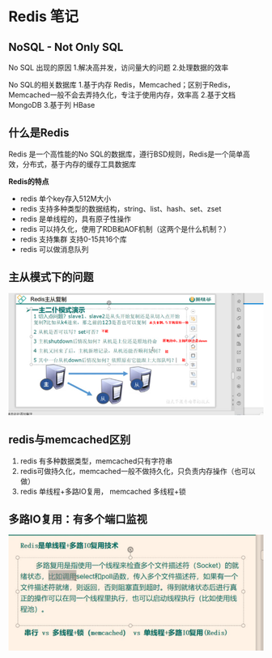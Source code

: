# Redis 笔记
## NoSQL - Not Only SQL
No SQL 出现的原因
1.解决高并发，访问量大的问题
2.处理数据的效率

No SQL的相关数据库
1.基于内存 Redis，Memcached；区别于Redis，Memcached一般不会去弄持久化，专注于使用内存，效率高
2.基于文档 MongoDB
3.基于列 HBase

## 什么是Redis
Redis 是一个高性能的No SQL的数据库，遵行BSD规则，Redis是一个简单高效，分布式，基于内存的缓存工具数据库

**Redis的特点**
-   redis 单个key存入512M大小
-   redis 支持多种类型的数据结构，string、list、hash、set、zset
-   redis 是单线程的，具有原子性操作
-   redis 可以持久化，使用了RDB和AOF机制（这两个是什么机制？）
-   redis 支持集群 支持0-15共16个库
-   redis 可以做消息队列

## 主从模式下的问题

![](Database/_assets/Redis笔记/image-Redis笔记-20221016-162558850.png)

## redis与memcached区别

1.  redis 有多种数据类型，memcached只有字符串
2.  redis可做持久化，memcached一般不做持久化，只负责内存操作（也可以做）
3.  redis 单线程+多路IO复用， memcached 多线程+锁

## 多路IO复用：有多个端口监视

![](Database/_assets/Redis笔记/image-Redis笔记-20221016-162612072.png)

